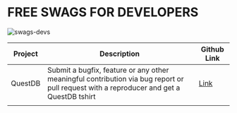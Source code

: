 # FREE SWAGS FOR DEVELOPERS

![swags-devs](https://socialify.git.ci/open-xyz/swags-devs/image?description=1&font=Jost&language=1&name=1&owner=1&pattern=Charlie%20Brown&theme=Dark)


| Project | Description                                                                                                                             | Github Link |
| ------- | --------------------------------------------------------------------------------------------------------------------------------------- | ---- |
| QuestDB | Submit a bugfix, feature or any other meaningful contribution via bug report or pull request with a reproducer and get a QuestDB tshirt |   [Link](https://github.com/questdb/questdb)     |
|         |                                                                                                                                         |      |
